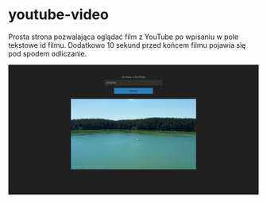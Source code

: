 # youtube-video

Prosta strona pozwalająca oglądać film z YouTube po wpisaniu w pole tekstowe id filmu. Dodatkowo 10 sekund przed końcem filmu pojawia się pod spodem odliczanie.

![alt text](https://github.com/viperproo/youtube-video/blob/main/screenshots/Screenshot.png)

